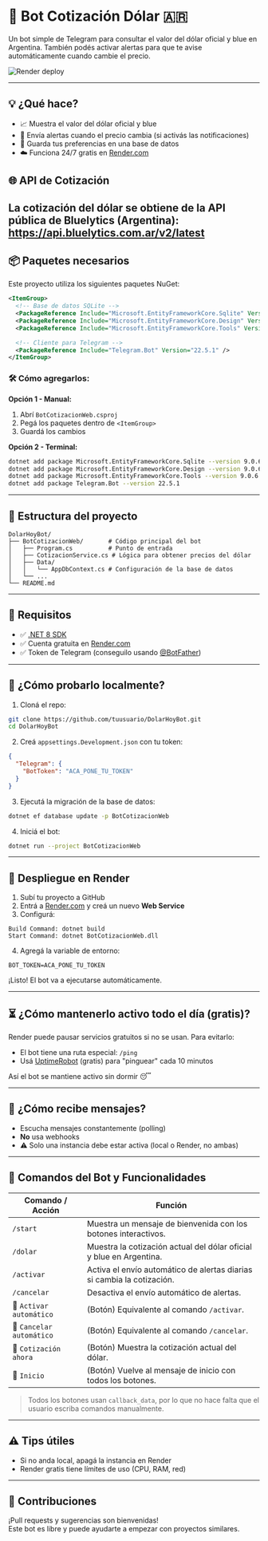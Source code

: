 
# 🤖 Bot Cotización Dólar 🇦🇷

Un bot simple de Telegram para consultar el valor del dólar oficial y blue en Argentina. También podés activar alertas para que te avise automáticamente cuando cambie el precio.

![Render deploy](https://img.shields.io/badge/Render-Deploy-blue?logo=render)

---

## 💡 ¿Qué hace?

- 📈 Muestra el valor del dólar oficial y blue
- 🔔 Envía alertas cuando el precio cambia (si activás las notificaciones)
- 💾 Guarda tus preferencias en una base de datos
- ☁️ Funciona 24/7 gratis en [Render.com](https://render.com)

## 🌐 API de Cotización
La cotización del dólar se obtiene de la API pública de Bluelytics (Argentina):
https://api.bluelytics.com.ar/v2/latest
---

## 📦 Paquetes necesarios

Este proyecto utiliza los siguientes paquetes NuGet:

```xml
<ItemGroup>
  <!-- Base de datos SQLite -->
  <PackageReference Include="Microsoft.EntityFrameworkCore.Sqlite" Version="9.0.6" />
  <PackageReference Include="Microsoft.EntityFrameworkCore.Design" Version="9.0.6" />
  <PackageReference Include="Microsoft.EntityFrameworkCore.Tools" Version="9.0.6" />

  <!-- Cliente para Telegram -->
  <PackageReference Include="Telegram.Bot" Version="22.5.1" />
</ItemGroup>
```

### 🛠️ Cómo agregarlos:

**Opción 1 - Manual:**  
1. Abrí `BotCotizacionWeb.csproj`  
2. Pegá los paquetes dentro de `<ItemGroup>`  
3. Guardá los cambios

**Opción 2 - Terminal:**
```bash
dotnet add package Microsoft.EntityFrameworkCore.Sqlite --version 9.0.6
dotnet add package Microsoft.EntityFrameworkCore.Design --version 9.0.6
dotnet add package Microsoft.EntityFrameworkCore.Tools --version 9.0.6
dotnet add package Telegram.Bot --version 22.5.1
```

---

## 🧱 Estructura del proyecto

```
DolarHoyBot/
├── BotCotizacionWeb/       # Código principal del bot
│   ├── Program.cs          # Punto de entrada
│   ├── CotizacionService.cs # Lógica para obtener precios del dólar
│   ├── Data/
│   │   └── AppDbContext.cs # Configuración de la base de datos
│   └── ...
└── README.md
```

---

## 🔧 Requisitos

- ✅ [.NET 8 SDK](https://dotnet.microsoft.com/en-us/download)
- ✅ Cuenta gratuita en [Render.com](https://render.com)
- ✅ Token de Telegram (conseguilo usando [@BotFather](https://t.me/BotFather))

---

## 🧪 ¿Cómo probarlo localmente?

1. Cloná el repo:
```bash
git clone https://github.com/tuusuario/DolarHoyBot.git
cd DolarHoyBot
```

2. Creá `appsettings.Development.json` con tu token:
```json
{
  "Telegram": {
    "BotToken": "ACA_PONE_TU_TOKEN"
  }
}
```

3. Ejecutá la migración de la base de datos:
```bash
dotnet ef database update -p BotCotizacionWeb
```

4. Iniciá el bot:
```bash
dotnet run --project BotCotizacionWeb
```

---

## 🚀 Despliegue en Render

1. Subí tu proyecto a GitHub  
2. Entrá a [Render.com](https://render.com) y creá un nuevo **Web Service**  
3. Configurá:

```
Build Command: dotnet build
Start Command: dotnet BotCotizacionWeb.dll
```

4. Agregá la variable de entorno:
```
BOT_TOKEN=ACA_PONE_TU_TOKEN
```

¡Listo! El bot va a ejecutarse automáticamente.

---

## ⏳ ¿Cómo mantenerlo activo todo el día (gratis)?

Render puede pausar servicios gratuitos si no se usan. Para evitarlo:

- El bot tiene una ruta especial: `/ping`
- Usá [UptimeRobot](https://uptimerobot.com) (gratis) para "pinguear" cada 10 minutos

Así el bot se mantiene activo sin dormir 😴

---

## 💬 ¿Cómo recibe mensajes?

- Escucha mensajes constantemente (polling)
- **No** usa webhooks
- ⚠️ Solo una instancia debe estar activa (local o Render, no ambas)

---

## 🧠 Comandos del Bot y Funcionalidades

| Comando / Acción        | Función                                                                 |
|-------------------------|-------------------------------------------------------------------------|
| `/start`                | Muestra un mensaje de bienvenida con los botones interactivos.         |
| `/dolar`                | Muestra la cotización actual del dólar oficial y blue en Argentina.     |
| `/activar`              | Activa el envío automático de alertas diarias si cambia la cotización. |
| `/cancelar`             | Desactiva el envío automático de alertas.                              |
| 🔘 `Activar automático` | (Botón) Equivalente al comando `/activar`.                             |
| 🔘 `Cancelar automático`| (Botón) Equivalente al comando `/cancelar`.                            |
| 🔘 `Cotización ahora`   | (Botón) Muestra la cotización actual del dólar.                        |
| 🔘 `Inicio`             | (Botón) Vuelve al mensaje de inicio con todos los botones.             |

> Todos los botones usan `callback_data`, por lo que no hace falta que el usuario escriba comandos manualmente.
  

---

## ⚠️ Tips útiles

- Si no anda local, apagá la instancia en Render
- Render gratis tiene límites de uso (CPU, RAM, red)

---

## 🤝 Contribuciones

¡Pull requests y sugerencias son bienvenidas!  
Este bot es libre y puede ayudarte a empezar con proyectos similares.
